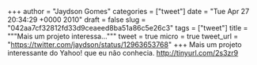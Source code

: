 
+++
author = "Jaydson Gomes"
categories = ["tweet"]
date = "Tue Apr 27 20:34:29 +0000 2010"
draft = false
slug = "042aa7cf32812fd33d9ceaeed8ba51a86c5e26c3"
tags = ["tweet"]
title = """Mais um projeto interessa..."""
tweet = true
micro = true
tweet_url = "https://twitter.com/jaydson/status/12963653768"
+++
Mais um projeto interessante do Yahoo! que eu não conhecia. http://tinyurl.com/2s3zr9
